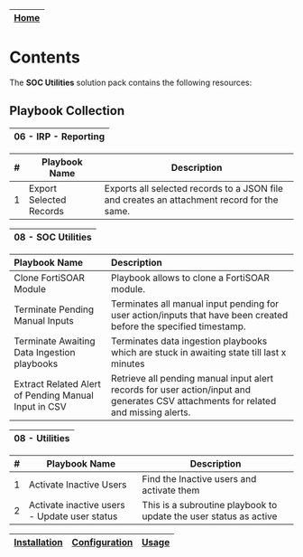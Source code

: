 | [Home](../README.md) |
|----------------------|

# Contents

The **SOC Utilities** solution pack contains the following resources:

## Playbook Collection

| 06 - IRP - Reporting |
|----------------------|

| # | Playbook Name | Description                                    |
|---|----------------------------------------|-------------------------------------------------------------------------------------------------------------------------|
| 1 | Export Selected Records                | Exports all selected records to a JSON file and creates an attachment record for the same.                              |

|08 - SOC Utilities |
|:---------------------------------------------|

| Playbook Name                                        | Description                                                                                                                         |
|:-----------------------------------------------------|:------------------------------------------------------------------------------------------------------------------------------------|
| Clone FortiSOAR Module                               | Playbook allows to clone a FortiSOAR module.                                                                                        |
| Terminate Pending Manual Inputs                      | Terminates all manual input pending for user action/inputs that have been created before the specified timestamp.                   |
| Terminate Awaiting Data Ingestion playbooks          | Terminates data ingestion playbooks which are stuck in awaiting state till last x minutes                                           |
| Extract Related Alert of Pending Manual Input in CSV | Retrieve all pending manual input alert records for user action/input and generates CSV attachments for related and missing alerts. |

| 08 - Utilities |
|----------------|


| #  | Playbook Name                                                                      | Description                                                                                                                                                       |
|----|------------------------------------------------------------------------------------|-------------------------------------------------------------------------------------------------------------------------------------------------------------------|
| 1  | Activate Inactive Users                                                            | Find the Inactive users and activate them                                                                                                                         |
| 2  | Activate inactive users - Update user status                                       | This is a subroutine playbook to update the user status as active                                                                                                 |

| [Installation](./setup.md#installation) | [Configuration](./setup.md#configuration) | [Usage](./usage.md) |
|----------------------------------------------|------------------------------------------------|--------------------------|